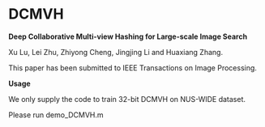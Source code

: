 # DCMVH
**Deep Collaborative Multi-view Hashing for Large-scale Image Search**

 Xu Lu, Lei Zhu, Zhiyong Cheng, Jingjing Li and Huaxiang Zhang.

 This paper has been submitted to IEEE Transactions on Image Processing.

 **Usage**

 We only supply the code to train 32-bit DCMVH on NUS-WIDE dataset.

 Please run demo_DCMVH.m
